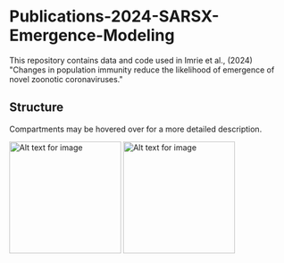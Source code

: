 # Publications-2024-SARSX-Emergence-Modeling
This repository contains data and code used in Imrie et al., (2024) "Changes in population immunity reduce the likelihood of emergence of novel zoonotic coronaviruses."


## Structure

Compartments may be hovered over for a more detailed description.

<img src="https://github.com/ryanmimrie/Publications-2024-Drosophilidae-Virus-Phylogenetic-Correlations/blob/main/img/logo.png" alt="Alt text for image" title="This is a very long description of the contents of a single compartment in my SEIR model." width="200">
<img src="https://github.com/ryanmimrie/Publications-2024-Drosophilidae-Virus-Phylogenetic-Correlations/blob/main/img/logo.png" alt="Alt text for image" title="This is a very long description of the contents of another compartment in my SEIR model." width="200">
